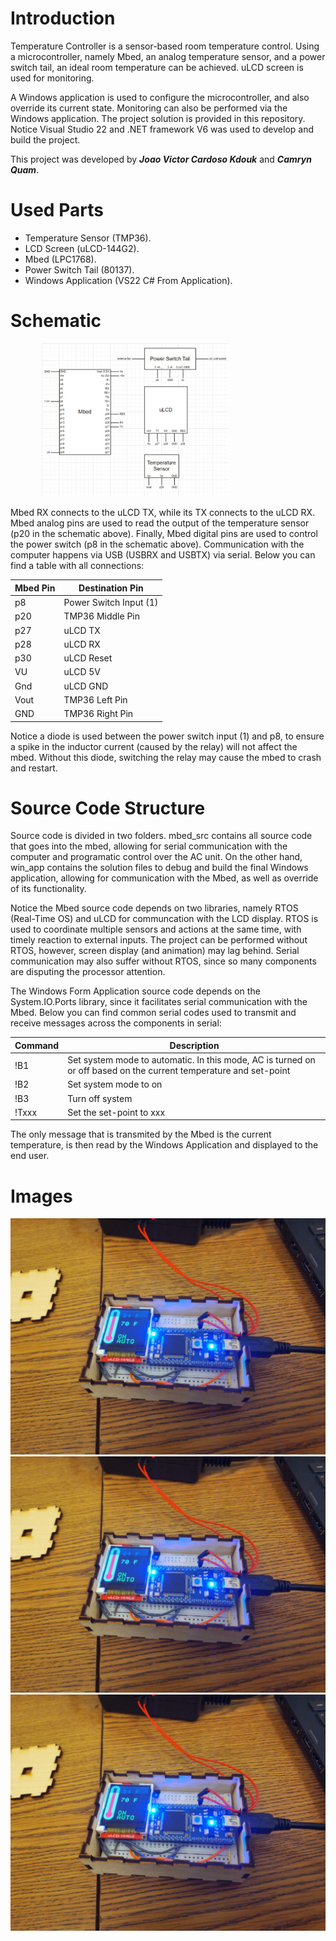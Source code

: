 # Introduction
Temperature Controller is a sensor-based room temperature control. Using a microcontroller, namely Mbed, an analog temperature sensor, and a power switch tail, an ideal room temperature can be achieved. uLCD screen is used for monitoring.

A Windows application is used to configure the microcontroller, and also override its current state. Monitoring can also be performed via the Windows application. The project solution is provided in this repository. Notice Visual Studio 22 and .NET framework V6 was used to develop and build the project.

This project was developed by ***Joao Victor Cardoso Kdouk*** and ***Camryn Quam***.

# Used Parts
- Temperature Sensor (TMP36).
- LCD Screen (uLCD-144G2).
- Mbed (LPC1768).
- Power Switch Tail (80137).
- Windows Application (VS22 C# From Application).

# Schematic

<div style="width: 400px" align="center">

   <img src="assets/schematic.jpeg?raw=true" width="300" />
 
</div>

Mbed RX connects to the uLCD TX, while its TX connects to the uLCD RX. Mbed analog pins are used to read the output of the temperature sensor (p20 in the schematic above). Finally, Mbed digital pins are used to control the power switch (p8 in the schematic above). Communication with the computer happens via USB (USBRX and USBTX) via serial. Below you can find a table with all connections:

<div align="center">

| Mbed Pin | Destination Pin |
| --- | ----------- |
| p8 | Power Switch Input (1) |
| p20 | TMP36 Middle Pin |
| p27 | uLCD TX |
| p28 | uLCD RX |
| p30 | uLCD Reset |
| VU | uLCD 5V |
| Gnd | uLCD GND |
| Vout | TMP36 Left Pin |
| GND | TMP36 Right Pin |

</div>

Notice a diode is used between the power switch input (1) and p8, to ensure a spike in the inductor current (caused by the relay) will not affect the mbed. Without this diode, switching the relay may cause the mbed to crash and restart.

# Source Code Structure

Source code is divided in two folders. mbed_src contains all source code that goes into the mbed, allowing for serial communication with the computer and programatic control over the AC unit. On the other hand, win_app contains the solution files to debug and build the final Windows application, allowing for communication with the Mbed, as well as override of its functionality.

Notice the Mbed source code depends on two libraries, namely RTOS (Real-Time OS) and uLCD for communcation with the LCD display. RTOS is used to coordinate multiple sensors and actions at the same time, with timely reaction to external inputs. The project can be performed without RTOS, however, screen display (and animation) may lag behind. Serial communication may also suffer without RTOS, since so many components are disputing the processor attention.

The Windows Form Application source code depends on the System.IO.Ports library, since it facilitates serial communication with the Mbed. Below you can find common serial codes used to transmit and receive messages across the components in serial:

<div align="center">

| Command | Description |
| --- | ----------- |
| !B1 | Set system mode to automatic. In this mode, AC is turned on or off based on the current temperature and set-point |
| !B2 | Set system mode to on |
| !B3 | Turn off system |
| !Txxx | Set the set-point to xxx |

</div>

The only message that is transmited by the Mbed is the current temperature, is then read by the Windows Application and displayed to the end user.

# Images

![Embedded Device Open](assets/open.jpeg?raw=true "Embedded Device Open")
![Embedded Device Closed](assets/open.jpeg?raw=true "Embedded Device Open")
![Windows Application](assets/open.jpeg?raw=true "Windows Application")
